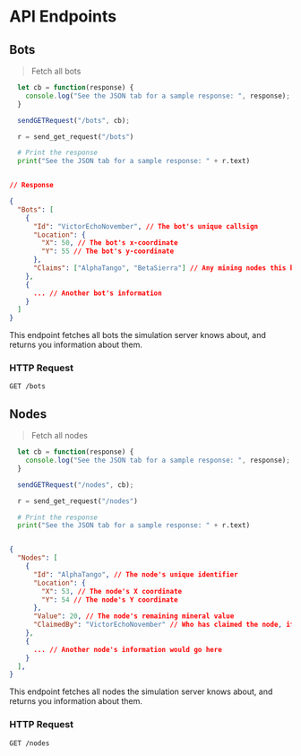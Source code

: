 # API Endpoints




## Bots

> Fetch all bots

```javascript
  let cb = function(response) {
    console.log("See the JSON tab for a sample response: ", response);
  }

  sendGETRequest("/bots", cb);
```

```python
  r = send_get_request("/bots")

  # Print the response
  print("See the JSON tab for a sample response: " + r.text)
```

```json

// Response

{
  "Bots": [
    {
      "Id": "VictorEchoNovember", // The bot's unique callsign
      "Location": {
        "X": 50, // The bot's x-coordinate
        "Y": 55 // The bot's y-coordinate
      },
      "Claims": ["AlphaTango", "BetaSierra"] // Any mining nodes this bot has claims on
    },
    {
      ... // Another bot's information
    }
  ]
}
```

This endpoint fetches all bots the simulation server knows about, and returns you information about them. 


### HTTP Request

`GET /bots`



## Nodes

> Fetch all nodes

```javascript
  let cb = function(response) {
    console.log("See the JSON tab for a sample response: ", response);
  }

  sendGETRequest("/nodes", cb);
```

```python
  r = send_get_request("/nodes")

  # Print the response
  print("See the JSON tab for a sample response: " + r.text)
```

```json

{
  "Nodes": [
    {
      "Id": "AlphaTango", // The node's unique identifier
      "Location": {
        "X": 53, // The node's X coordinate
        "Y": 54 // The node's Y coordinate
      },
      "Value": 20, // The node's remaining mineral value
      "ClaimedBy": "VictorEchoNovember" // Who has claimed the node, if anyone
    },
    {
      ... // Another node's information would go here
    }
  ],
}

```

This endpoint fetches all nodes the simulation server knows about, and returns you information about them. 


### HTTP Request

`GET /nodes`
